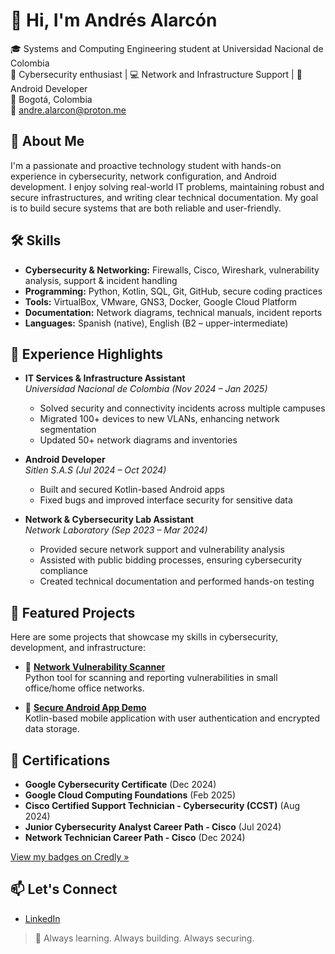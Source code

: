 # 👋 Hi, I'm Andrés Alarcón

🎓 Systems and Computing Engineering student at Universidad Nacional de Colombia  
🔐 Cybersecurity enthusiast | 💻 Network and Infrastructure Support | 📱 Android Developer  
📍 Bogotá, Colombia  
📧 andre.alarcon@proton.me

## 🧠 About Me

I'm a passionate and proactive technology student with hands-on experience in cybersecurity, network configuration, and Android development. I enjoy solving real-world IT problems, maintaining robust and secure infrastructures, and writing clear technical documentation. My goal is to build secure systems that are both reliable and user-friendly.

## 🛠️ Skills

- **Cybersecurity & Networking:** Firewalls, Cisco, Wireshark, vulnerability analysis, support & incident handling  
- **Programming:** Python, Kotlin, SQL, Git, GitHub, secure coding practices  
- **Tools:** VirtualBox, VMware, GNS3, Docker, Google Cloud Platform  
- **Documentation:** Network diagrams, technical manuals, incident reports  
- **Languages:** Spanish (native), English (B2 – upper-intermediate)

## 💼 Experience Highlights

- **IT Services & Infrastructure Assistant**  
  *Universidad Nacional de Colombia (Nov 2024 – Jan 2025)*  
  - Solved security and connectivity incidents across multiple campuses  
  - Migrated 100+ devices to new VLANs, enhancing network segmentation  
  - Updated 50+ network diagrams and inventories

- **Android Developer**  
  *Sitlen S.A.S (Jul 2024 – Oct 2024)*  
  - Built and secured Kotlin-based Android apps  
  - Fixed bugs and improved interface security for sensitive data

- **Network & Cybersecurity Lab Assistant**  
  *Network Laboratory (Sep 2023 – Mar 2024)*  
  - Provided secure network support and vulnerability analysis  
  - Assisted with public bidding processes, ensuring cybersecurity compliance  
  - Created technical documentation and performed hands-on testing

## 🚀 Featured Projects

Here are some projects that showcase my skills in cybersecurity, development, and infrastructure:

- 🔐 **[Network Vulnerability Scanner](https://github.com/Nicoropi/Analizador-de-Trafico-de-Red---Estructuras-de-Datos-Grupo-4)**  
  Python tool for scanning and reporting vulnerabilities in small office/home office networks.

- 📱 **[Secure Android App Demo](https://github.com/andrefalar/VaultRSA)**  
  Kotlin-based mobile application with user authentication and encrypted data storage.

## 📜 Certifications

- **Google Cybersecurity Certificate** (Dec 2024)  
- **Google Cloud Computing Foundations** (Feb 2025)  
- **Cisco Certified Support Technician - Cybersecurity (CCST)** (Aug 2024)  
- **Junior Cybersecurity Analyst Career Path - Cisco** (Jul 2024)  
- **Network Technician Career Path - Cisco** (Dec 2024)

[View my badges on Credly »](https://www.credly.com/users/andres-alarcon.d8d3b904)


## 📫 Let's Connect

- [LinkedIn](http://www.linkedin.com/in/andrés-alarcón-7012a1320)


> 🚀 Always learning. Always building. Always securing.
